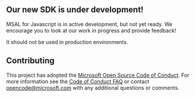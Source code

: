 ## Our new SDK is under development!

MSAL for Javascript is in active development, but not yet ready. We encourage you to look at our work in progress and provide feedback!

It should not be used in production environments. 

## Contributing

This project has adopted the [Microsoft Open Source Code of Conduct](https://opensource.microsoft.com/codeofconduct/). For more information see the [Code of Conduct FAQ](https://opensource.microsoft.com/codeofconduct/faq/) or contact [opencode@microsoft.com](mailto:opencode@microsoft.com) with any additional questions or comments.
